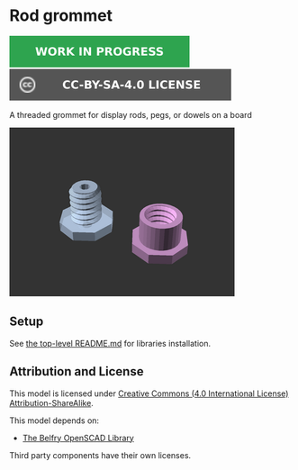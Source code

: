 # Rod grommet

![This model is a work in progress][work-in-progress-badge]
[![CC-BY-SA-4.0 license][license-badge]][license]

A threaded grommet for display rods, pegs, or dowels on a board

![Model render](images/readme/demo.png)

## Setup

See [the top-level README.md](/README.md) for libraries installation.

## Attribution and License

This model is licensed under [Creative Commons (4.0 International License) Attribution-ShareAlike][license].

This model depends on:

* [The Belfry OpenSCAD Library][bosl]

Third party components have their own licenses.


[bosl]: https://github.com/revarbat/BOSL
[license-badge]: /_static/license-badge-cc-by-sa-4.0.svg
[license]: http://creativecommons.org/licenses/by-sa/4.0/
[work-in-progress-badge]: /_static/work-in-progress-badge.svg
